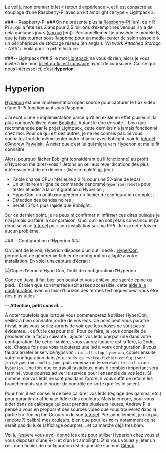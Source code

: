 <!--t Raspberry-Pi + Lightpack = Hyperion ! t-->

Le voilà, mon premier billet « retour d’expérience », et il est consacré au couplage d’une Raspberry-Pi avec un kit ambilight de type « Lightpack ».

###-- Raspberry-Pi ###
On ne présente plus la [Raspberry-Pi][1] [en], ou « R-Pi », qui a fêté ses 2 ans pour 2,5 millions d’exemplaires vendus il y a de cela quelques jours ([source][2] [en]).
Personnellement je possède le modèle B, que je fais tourner sous [Raspbmc][3] pour un media-center de salon associé à un périphérique de stockage réseau (en anglais *"Network Attached Storage - NAS"*).
Voilà pour la petite histoire.

###-- Lightpack ###
Si le mot [Lightpack][4] ne vous dit rien, alors je vous invite à lire mon [billet qui lui est consacré][5] avant de poursuivre.
Car ce qui nous intéresse ici, c’est **Hyperion** !

Hyperion
======

[Hyperion][6] est une implémentation open source pour capturer le flux vidéo d’une R-Pi fonctionnant sous Raspbmc.

J’ai écrit « une » implémentation parce qu’il en existe en effet plusieurs, la plus connue/utilisée étant [Boblight][7].
Autant le dire de suite... bien que recommandée par le projet Lightpack, cette dernière n’a jamais fonctionné chez moi. Pour ce qui est des autres, je ne les connais pas.
Si vous souhaitez tout de même tenter votre chance avec Boblight, voir le [tutoriel d’Andrew Pawelski][8].
À noter que c’est lui qui migra vers Hyperion et me le fit connaître.

Alors, pourquoi lâcher Boblight (considérant qu’il fonctionne) au profit d’Hyperion me direz-vous ?
Jetons un œil aux revendications (les plus intéressantes) de ce dernier : (liste complète [ici][9] [en])

- Faible charge CPU (inférieure à 2 % pour une 50-aine de leds) ;
- Un utilitaire en ligne de commande dénommé `hyperion-remote` pour tester et aider à la configuration d’Hyperion ;
- HyperCon, un outil pour générer un fichier de configuration complet ;
- Détection des bandes noires ;
- Serait 15 fois plus rapide que Boblight.

Sur ce dernier point, je ne peux ni confirmer ni infirmer ces dires puisque je n’ai jamais pu faire la comparaison.
Quoi qu’il en soit j’étais convaincu et j’ai donc suivi ce [tutoriel][10] pour son installation sur ma R-Pi.
Je n’ai cette fois eu aucun problème.

###-- Configuration d’Hyperion ###

On vient de le voir, Hyperion dispose d’un outil dédié : [HyperCon][11], permettant de générer un fichier de configuration adapté à votre installation.
En voici une capture d’écran :

![Copie d’écran d’HyperCon, l’outil de configuration d’Hyperion][12]

Codé en Java, il fait bien son boulot et vous enlève une sacrée épine du pied... Et bien que son interface soit assez accessible, cette [aide à la configuration][13] avec un tour d’horizon des termes techniques peut vous être des plus utiles !

**-- Attention, petit conseil…**

À noter toutefois que lorsque vous commencerez à utiliser HyperCon, veillez à bien connaître l’ordre de vos leds. Ce point peut vous paraître trivial, mais vous seriez surpris de voir que les choses ne sont pas si évidentes... ce fut le cas pour moi.
Pour ce faire, je vous conseille de procéder de la façon suivante : ajouter vos leds une par une dans votre configuration. De cette manière, vous saurez laquelle est la 1ère, la 2nde, etc.
Chaque fois que vous rajouterez une led à votre configuration, il vous faudra arrêter le service *hyperion* : `initctl stop hyperion`, copier ensuite votre configuration dans /etc : `sudo cp *votre-fichier-config.json*  /etc/hyperion.config.json`, puis redémarrer le service : `initctl start hyperion`.
Une fois que ce travail fastidieux, mais ô combien important sera terminé, vous pourrez activer le service pour l’ensemble de vos leds. Si comme moi vos leds ne sont pas dans l’ordre, il vous suffit de refaire les branchements sur le boîtier de contrôle de sorte qu’elles le soient.

Pour finir, il est conseillé de bien calibrer vos leds (réglage des gamma, etc.) pour garantir un affichage fidèle des couleurs. Mais là encore, pour vous aider dans ce calibrage qui peut prendre plusieurs heures, Andrew P. a pensé à vous en proposant des sources vidéo que vous trouverez dans la partie 5 « Tuning the Colours » de son [tutoriel][14].
Personnellement, je n’ai pas (encore ?) calibré mes couleurs, bien que pour les noirs notamment ce ne serait pas du luxe (affichage pourpre)... et ça marche déjà très bien.

Voilà, j’espère vous avoir donné les clés pour utiliser Hyperion chez vous si vous disposez d’une R-pi et d’un kit ambilight.
Et si vous voulez y jeter un œil, mon fichier de configuration est disponible sur mon [Github][15].


  [1]: http://www.raspberrypi.org/
  [2]: http://www.raspberrypi.org/archives/6299
  [3]: http://www.raspbmc.com/
  [4]: http://lightpack.tv
  [5]: http://blog.fredblain.org/2014/03/lightpack-un-ambilight-open-source
  [6]: https://github.com/tvdzwan/hyperion/wiki
  [7]: http://code.google.com/p/boblight/
  [8]: http://ajpawelski.wordpress.com/how-to-raspberry-pi-raspbmc-and-a-lightpack/
  [9]: https://github.com/tvdzwan/hyperion/wiki#wiki-introduction
  [10]: https://github.com/tvdzwan/hyperion/wiki/Installation
  [11]: https://raw.github.com/tvdzwan/hypercon/master/deploy/HyperCon.jar
  [12]: https://raw.github.com/wiki/tvdzwan/hyperion/hypercon_mainscreen_01.jpg
  [13]: https://github.com/tvdzwan/hyperion/wiki/Configuration
  [14]: http://ajpawelski.wordpress.com/how-to-raspberry-pi-raspbmc-hyperion-and-a-ws2801-strip-2/#part3
  [15]: https://github.com/FredBlain/hyperion
